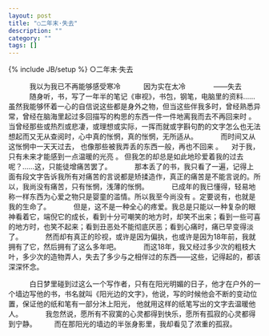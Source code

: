 ```yaml
---
layout: post
title: "○二年末·失去"
description: ""
category: ""
tags: []
---
```

{% include JB/setup %}
○二年末·失去

　　　我以为我已不再能够感受寒冷
　　　因为实在太冷　　　　——失去
　　　随身听，书，写了一年半的笔记《审视》，书包，钢笔，电脑里的资料……虽然我能够怀着一心的自信说这些都是身外之物，但当这些伴我多时，曾经熟悉异常，曾经在脑海里起过多回描写的构思的东西一件一件地离我而去不再回来时 。 当曾经那些或热烈或悲凄，或理想或实际，一挥而就或字斟句酌的文字怎么也无法想起而又无从查阅时，心中真的怅惘，真的怅惘，无所适从。
　　　而时间又从这怅惘中一天天过去， 也像那些被我弄丢的东西一般，再也不回来 。
　对于我，只有未来才能感到一点温暖的光亮 。 但我怎的却总是如此地珍爱着我的过去呢？……这，只能徒增痛苦罢了。
　　　那本丢了的书，我只看了一遍，记得上面有段文字告诉我所有对痛苦的言说都是矫揉造作，真正的痛苦是不能言说的。所以，我尚没有痛苦，只有怅惘，浅薄的怅惘。
　　　已成年的我已懂得，轻易地称一样东西为心爱之物只是婴童的滥情。所以我至今尚没有 。定要说有，也就是我的生命了。
　　　但是，这不是一种全心的疼爱。我总是只能以一种复杂的眼神看着它，端倪它的成长，看到十分可嘲笑的地方时，却笑不出来；看到一些可喜的地方时，也笑不起来；看到丑恶处不能彻底厌恶；看到心痛时，痛已早变得淡了。
　　　然而却有真正的珍视，或许是因为偏执，也或许是因为18年前，我就拥有了它，然后拥有了这么多年吧。
　　　而这18年，我又经过多少次的粗枝大叶，多少次的造物弄人，失去了多少与之相伴过的东西——这些，记得起的，都该深深怀念。

　　　白日梦里碰到过这么一个写作者，只有在阳光明媚的日子，他才在户外的一个墙边写他的书，书名就叫《阳光边的文字》，他说，写的时候他会不断的变动位置，保证他的纸和笔有一部分沐上阳光， 他就用这样的纸笔写出的文字去温暖他人。
　　　我忽然说，愿所有不寂寞的心灵都得到快乐，愿所有孤寂的心灵都得到宁静。
　　 而在那阳光的墙边的半张身影里，我却看见了浓重的孤寂。